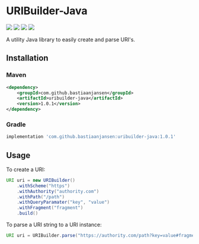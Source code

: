 # URIBuilder-Java

![](https://github.com/BastiaanJansen/URIBuilder-Java/workflows/Build/badge.svg)
![](https://github.com/BastiaanJansen/URIBuilder-Java/workflows/Test/badge.svg)
![](https://img.shields.io/github/license/BastiaanJansen/URIBuilder-Java)
![](https://img.shields.io/github/issues/BastiaanJansen/URIBuilder-Java)

A utility Java library to easily create and parse URI's.

## Installation

### Maven
```xml
<dependency>
    <groupId>com.github.bastiaanjansen</groupId>
    <artifactId>uribuilder-java</artifactId>
    <version>1.0.1</version>
</dependency>
```

### Gradle
```gradle
implementation 'com.github.bastiaanjansen:uribuilder-java:1.0.1'
```

## Usage

To create a URI:
```java
URI uri = new URIBuilder()
    .withScheme("https")
    .withAuthority("authority.com")
    .withPath("/path")
    .withQueryParamater("key", "value")
    .withFragment("fragment")
    .build()
```

To parse a URI string to a URI instance:
```java
URI uri = URIBuilder.parse("https://authority.com/path?key=value#fragment");
```
